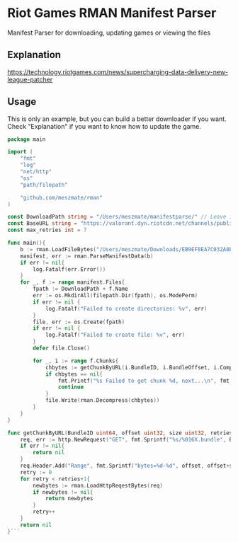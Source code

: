 # Riot Games RMAN Manifest Parser
Manifest Parser for downloading, updating games or viewing the files

## Explanation
https://technology.riotgames.com/news/supercharging-data-delivery-new-league-patcher

## Usage
This is only an example, but you can build a better downloader if you want. Check "Explanation" if you want to know how to update the game.
```go
package main

import (
	"fmt"
	"log"
	"net/http"
	"os"
	"path/filepath"

	"github.com/meszmate/rman"
)

const DownloadPath string = "/Users/meszmate/manifestparse/" // Leave it empty if you want to install to the current directory
const BaseURL string = "https://valorant.dyn.riotcdn.net/channels/public/bundles"
const max_retries int = 7

func main(){
    b := rman.LoadFileBytes("/Users/meszmate/Downloads/EB9EF8EA7C032A8B.manifest")
    manifest, err := rman.ParseManifestData(b)
    if err != nil{
        log.Fatalf(err.Error())
    }
    for _, f := range manifest.Files{
        fpath := DownloadPath + f.Name
        err := os.MkdirAll(filepath.Dir(fpath), os.ModePerm)
        if err != nil {
            log.Fatalf("Failed to create directories: %v", err)
        }
        file, err := os.Create(fpath)
        if err != nil {
            log.Fatalf("Failed to create file: %v", err)
        }
        defer file.Close()

        for _, i := range f.Chunks{
            chbytes := getChunkByURL(i.BundleID, i.BundleOffset, i.CompressedSize, max_retries)
            if chbytes == nil{
                fmt.Printf("%s Failed to get chunk %d, next...\n", fmt.Sprintf("%016X", i.BundleID), i.ChunkID)
                continue
            }
            file.Write(rman.Decompress(chbytes))
        }
    }
}

func getChunkByURL(BundleID uint64, offset uint32, size uint32, retries int) []byte{
    req, err := http.NewRequest("GET", fmt.Sprintf("%s/%016X.bundle", BaseURL, BundleID), nil)
    if err != nil{
        return nil
    }
    req.Header.Add("Range", fmt.Sprintf("bytes=%d-%d", offset, offset+size-1))
	retry := 0
	for retry < retries+1{
		newbytes := rman.LoadHttpReqestBytes(req)
		if newbytes != nil{
			return newbytes
		}
		retry++
	}
	return nil
}```
